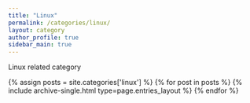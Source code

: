 ```yaml
---
title: "Linux"
permalink: /categories/linux/
layout: category
author_profile: true
sidebar_main: true
---
```


Linux related category

{% assign posts = site.categories['linux'] %}
{% for post in posts %} {% include archive-single.html type=page.entries_layout %} {% endfor %}